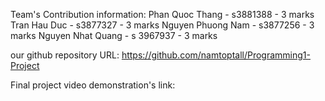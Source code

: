 Team's Contribution information:
Phan Quoc Thang - s3881388 - 3 marks
Tran Hau Duc - s3877327 - 3 marks
Nguyen Phuong Nam - s3877256 - 3 marks
Nguyen Nhat Quang - s 3967937 - 3 marks

our github repository URL: https://github.com/namtoptall/Programming1-Project

Final project video demonstration's link: 
